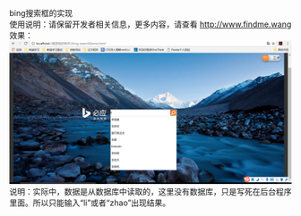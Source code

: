 ﻿bing搜索框的实现</br>
使用说明：请保留开发者相关信息，更多内容，请查看 <a href="http://www.findme.wang" target="_blank">http://www.findme.wang</a></br>
效果：
<img src="images/result.png" />
说明：实际中，数据是从数据库中读取的，这里没有数据库，只是写死在后台程序里面。所以只能输入“li”或者“zhao”出现结果。

